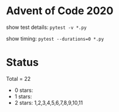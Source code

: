 Advent of Code 2020
===================

show test details:
```pytest -v *.py```

show timing:
```pytest --durations=0 *.py```

Status
======

Total = 22

- 0 stars:
- 1 stars: 
- 2 stars: 1,2,3,4,5,6,7,8,9,10,11
